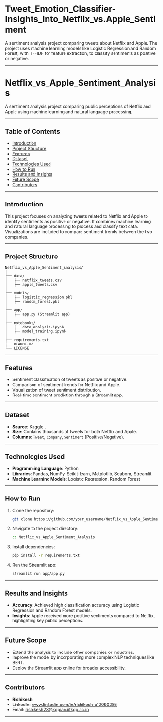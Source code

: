 # Tweet_Emotion_Classifier-Insights_into_Netflix_vs.Apple_Sentiment
A sentiment analysis project comparing tweets about Netflix and Apple. The project uses machine learning models like Logistic Regression and Random Forest, with TF-IDF for feature extraction, to classify sentiments as positive or negative.

---

# Netflix_vs_Apple_Sentiment_Analysis

A sentiment analysis project comparing public perceptions of Netflix and Apple using machine learning and natural language processing.

---

## Table of Contents
- [Introduction](#introduction)
- [Project Structure](#project-structure)
- [Features](#features)
- [Dataset](#dataset)
- [Technologies Used](#technologies-used)
- [How to Run](#how-to-run)
- [Results and Insights](#results-and-insights)
- [Future Scope](#future-scope)
- [Contributors](#contributors)

---

## Introduction
This project focuses on analyzing tweets related to Netflix and Apple to identify sentiments as positive or negative. It combines machine learning and natural language processing to process and classify text data. Visualizations are included to compare sentiment trends between the two companies.

---

## Project Structure
```
Netflix_vs_Apple_Sentiment_Analysis/
│
├── data/
│   ├── netflix_tweets.csv
│   ├── apple_tweets.csv
│
├── models/
│   ├── logistic_regression.pkl
│   ├── random_forest.pkl
│
├── app/
│   ├── app.py (Streamlit app)
│
├── notebooks/
│   ├── data_analysis.ipynb
│   ├── model_training.ipynb
│
├── requirements.txt
├── README.md
└── LICENSE
```

---

## Features
- Sentiment classification of tweets as positive or negative.
- Comparison of sentiment trends for Netflix and Apple.
- Visualization of tweet sentiment distribution.
- Real-time sentiment prediction through a Streamlit app.

---

## Dataset
- **Source**: Kaggle .
- **Size**: Contains thousands of tweets for both Netflix and Apple.
- **Columns**: `Tweet`, `Company`, `Sentiment` (Positive/Negative).

---

## Technologies Used
- **Programming Language**: Python
- **Libraries**: Pandas, NumPy, Scikit-learn, Matplotlib, Seaborn, Streamlit
- **Machine Learning Models**: Logistic Regression, Random Forest

---

## How to Run
1. Clone the repository:
   ```bash
   git clone https://github.com/your_username/Netflix_vs_Apple_Sentiment_Analysis.git
   ```
2. Navigate to the project directory:
   ```bash
   cd Netflix_vs_Apple_Sentiment_Analysis
   ```
3. Install dependencies:
   ```bash
   pip install -r requirements.txt
   ```
4. Run the Streamlit app:
   ```bash
   streamlit run app/app.py
   ```

---

## Results and Insights
- **Accuracy**: Achieved high classification accuracy using Logistic Regression and Random Forest models.
- **Insights**: Apple received more positive sentiments compared to Netflix, highlighting key public perceptions.

---

## Future Scope
- Extend the analysis to include other companies or industries.
- Improve the model by incorporating more complex NLP techniques like BERT.
- Deploy the Streamlit app online for broader accessibility.

---

## Contributors
- **Rishikesh** 
- LinkedIn: www.linkedin.com/in/rishikesh-a12090285
- Email: rishikesh23@kgpian.iitkgp.ac.in

---


